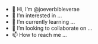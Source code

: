 - 👋 Hi, I’m @joeverbibleverae
- 👀 I’m interested in ...
- 🌱 I’m currently learning ...
- 💞️ I’m looking to collaborate on ...
- 📫 How to reach me ...

<!---
joeverbibleverae/joeverbibleverae is a ✨ special ✨ repository because its `README.md` (this file) appears on your GitHub profile.
You can click the Preview link to take a look at your changes.
--->

